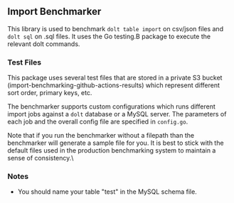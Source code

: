 ## Import Benchmarker

This library is used to benchmark `dolt table import` on csv/json files and `dolt sql` on .sql files. It uses 
the Go testing.B package to execute the relevant dolt commands.

### Test Files

This package uses several test files that are stored in a private S3 bucket (import-benchmarking-github-actions-results)
which represent different sort order, primary keys, etc.

The benchmarker supports custom configurations which runs different import jobs against a `dolt` database or a MySQL 
server. The parameters of each job and the overall config file are specified in `config.go`. 

Note that if you run the benchmarker without a filepath than the benchmarker will generate a sample file for you. It is 
best to stick with the default files used in the production benchmarking system to maintain a sense of consistency.\

### Notes

* You should name your table "test" in the MySQL schema file.